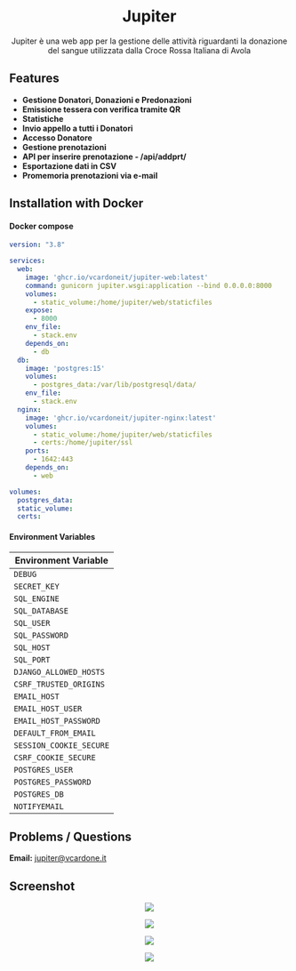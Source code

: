 <h1 align="center">Jupiter</h1>
<p align="center">Jupiter è una web app per la gestione delle attività riguardanti la donazione del sangue utilizzata dalla Croce Rossa Italiana di Avola

## Features
- **Gestione Donatori, Donazioni e Predonazioni**
- **Emissione tessera con verifica tramite QR**
- **Statistiche**
- **Invio appello a tutti i Donatori**
- **Accesso Donatore**
- **Gestione prenotazioni**
- **API per inserire prenotazione - /api/addprt/**
- **Esportazione dati in CSV**
- **Promemoria prenotazioni via e-mail**

## Installation with Docker
#### Docker compose
```yaml
version: "3.8"

services:
  web:
    image: 'ghcr.io/vcardoneit/jupiter-web:latest'
    command: gunicorn jupiter.wsgi:application --bind 0.0.0.0:8000
    volumes:
      - static_volume:/home/jupiter/web/staticfiles
    expose:
      - 8000
    env_file:
      - stack.env
    depends_on:
      - db
  db:
    image: 'postgres:15'
    volumes:
      - postgres_data:/var/lib/postgresql/data/
    env_file:
      - stack.env
  nginx:
    image: 'ghcr.io/vcardoneit/jupiter-nginx:latest'
    volumes:
      - static_volume:/home/jupiter/web/staticfiles
      - certs:/home/jupiter/ssl
    ports:
      - 1642:443
    depends_on:
      - web

volumes:
  postgres_data:
  static_volume:
  certs:
```

#### Environment Variables
| Environment Variable  |
| ------------- |
| `DEBUG` |
| `SECRET_KEY` |
| `SQL_ENGINE` |
| `SQL_DATABASE` |
| `SQL_USER` |
| `SQL_PASSWORD` |
| `SQL_HOST` |
| `SQL_PORT` |
| `DJANGO_ALLOWED_HOSTS` |
| `CSRF_TRUSTED_ORIGINS` |
| `EMAIL_HOST` |
| `EMAIL_HOST_USER` |
| `EMAIL_HOST_PASSWORD` |
| `DEFAULT_FROM_EMAIL` |
| `SESSION_COOKIE_SECURE` |
| `CSRF_COOKIE_SECURE` |
| `POSTGRES_USER` |
| `POSTGRES_PASSWORD` |
| `POSTGRES_DB` |
| `NOTIFYEMAIL` |

## Problems / Questions
<b>Email:</b> jupiter@vcardone.it

## Screenshot
<p align="center"><img src="https://i.imgur.com/qSCCRDQ.png"></p>
<p align="center"><img src="https://i.imgur.com/DEfwXzI.png"></p>
<p align="center"><img src="https://i.imgur.com/AfWo6JU.png"></p>
<p align="center"><img src="https://i.imgur.com/gngm488.png"></p>
